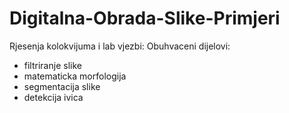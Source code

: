# Digitalna-Obrada-Slike-Primjeri
Rjesenja kolokvijuma i lab vjezbi:
Obuhvaceni dijelovi:
* filtriranje slike
* matematicka morfologija
* segmentacija slike
* detekcija ivica
